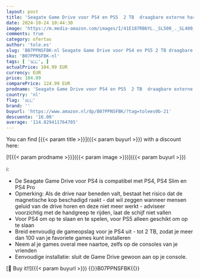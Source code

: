 ```yaml
---
layout: post
title: 'Seagate Game Drive voor PS4 en PS5  2 TB  draagbare externe harde schijf  compatibel met PS4 en PS5  STGD2000200 '
date: 2024-10-24 10:44:30
image: 'https://m.media-amazon.com/images/I/41E187RB6YL._SL500_._SL400_.jpg'
comments: true
category: ofertas
author: 'tole.es'
slug: 'B07PPNSFBK-nl Seagate Game Drive voor PS4 en PS5 2 TB draagbare externe...'
sku: 'B07PPNSFBK-nl'
tags: [ '🇳🇱', ]
actualPrice: 104.99 EUR
currency: EUR
price: 104.99
comparePrice: 124.99 EUR
prodname: 'Seagate Game Drive voor PS4 en PS5  2 TB  draagbare externe harde schijf  compatibel met PS4 en PS5  STGD2000200 '
country: 'nl'
flag: '🇳🇱'
brand: ''
buyurl: 'https://www.amazon.nl/dp/B07PPNSFBK/?tag=tolees0b-21'
descuento: '16.00'
average: '114.829411764705'
---
```


You can find [{{< param title >}}]({{< param buyurl >}}) with a discount here:

[![{{< param prodname >}}]({{< param image >}})]({{< param buyurl >}})

ℹ️:

- De Seagate Game Drive voor PS4 is compatibel met PS4, PS4 Slim en PS4 Pro
- Opmerking: Als de drive naar beneden valt, bestaat het risico dat de magnetische kop beschadigd raakt - dat wil zeggen wanneer mensen geluid van de drive horen en deze niet meer werkt - adviseer voorzichtig met de handgreep te rijden, laat de schijf niet vallen
- Voor PS4 om op te slaan en te spelen, voor PS5 alleen geschikt om op te slaan
- Breid eenvoudig de gameopslag voor je PS4 uit - tot 2 TB, zodat je meer dan 100 van je favoriete games kunt installeren
- Neem al je games overal mee naartoe, zelfs op de consoles van je vrienden
- Eenvoudige installatie: sluit de Game Drive gewoon aan op je console.

[🛒 Buy it!!]({{< param buyurl >}})
{{<world>}}B07PPNSFBK{{</world>}}
